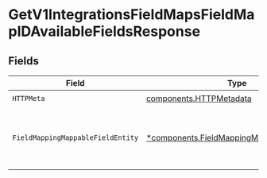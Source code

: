 # GetV1IntegrationsFieldMapsFieldMapIDAvailableFieldsResponse


## Fields

| Field                                                                                                     | Type                                                                                                      | Required                                                                                                  | Description                                                                                               |
| --------------------------------------------------------------------------------------------------------- | --------------------------------------------------------------------------------------------------------- | --------------------------------------------------------------------------------------------------------- | --------------------------------------------------------------------------------------------------------- |
| `HTTPMeta`                                                                                                | [components.HTTPMetadata](../../models/components/httpmetadata.md)                                        | :heavy_check_mark:                                                                                        | N/A                                                                                                       |
| `FieldMappingMappableFieldEntity`                                                                         | [*components.FieldMappingMappableFieldEntity](../../models/components/fieldmappingmappablefieldentity.md) | :heavy_minus_sign:                                                                                        | Get a description of the fields to which data can be mapped                                               |